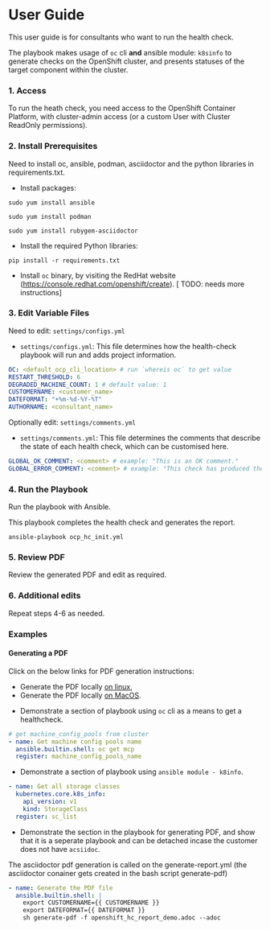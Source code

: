 # User Guide
This user guide is for consultants who want to run the health check.

The playbook makes usage of `oc` cli **and** ansible module: `k8sinfo` to generate checks on the OpenShift cluster, and presents statuses of the target component within the cluster. 

### 1. Access

To run the heath check, you need access to the OpenShift Container Platform, with cluster-admin access (or a custom User with Cluster ReadOnly permissions).

### 2. Install Prerequisites

Need to install  oc, ansible, podman, asciidoctor and the python libraries in requirements.txt. 

- Install packages:

````
sudo yum install ansible

sudo yum install podman

sudo yum install rubygem-asciidoctor
````

- Install the required Python libraries:
````
pip install -r requirements.txt
````

- Install `oc` binary, by visiting the RedHat website (https://console.redhat.com/openshift/create). [ TODO: needs more instructions]

### 3. Edit Variable Files
Need to edit: `settings/configs.yml`
- `settings/configs.yml`: This file determines how the health-check playbook will run and adds project information.
````yaml
OC: <default_ocp_cli_location> # run `whereis oc` to get value
RESTART_THRESHOLD: 6
DEGRADED_MACHINE_COUNT: 1 # default value: 1
CUSTOMERNAME: <customer_name>
DATEFORMAT: "+%m-%d-%Y-%T"
AUTHORNAME: <consultant_name>
````

Optionally edit: `settings/comments.yml`
- `settings/comments.yml`: This file determines the comments that describe the state of each health check, which can be customised here.
````yaml
GLOBAL_OK_COMMENT: <comment> # example: "This is an OK comment."
GLOBAL_ERROR_COMMENT: <comment> # example: "This check has produced the following errors."
````
### 4. Run the Playbook

Run the playbook with Ansible.

This playbook completes the health check and generates the report.

````
ansible-playbook ocp_hc_init.yml
````

### 5. Review PDF 
Review the generated PDF and edit as required.

### 6. Additional edits
Repeat steps 4-6 as needed.

### Examples
#### Generating a PDF
Click on the below links for PDF generation instructions:
* Generate the PDF locally [on linux](README-linux.md#generate-your-cer),
* Generate the PDF locally [on MacOS](README-MacOS.md#generate-your-cer).

- Demonstrate a section of playbook using `oc` cli as a means to get a healthcheck. 
```yaml
# get machine_config_pools from cluster
- name: Get machine config pools name
  ansible.builtin.shell: oc get mcp
  register: machine_config_pools_name
```

- Demonstrate a section of playbook using `ansible module - k8info`.
```yaml
- name: Get all storage classes
  kubernetes.core.k8s_info:
    api_version: v1
    kind: StorageClass
  register: sc_list
```

- Demonstrate the section in the playbook for generating PDF, and show that it is a seperate playbook and can be detached incase the customer does not have `acsiidoc`. 

The asciidoctor pdf generation is called on the generate-report.yml (the asciidoctor conainer gets created in the bash script generate-pdf)
```yaml
- name: Generate the PDF file
  ansible.builtin.shell: |
    export CUSTOMERNAME={{ CUSTOMERNAME }}
    export DATEFORMAT={{ DATEFORMAT }}
    sh generate-pdf -f openshift_hc_report_demo.adoc --adoc
```